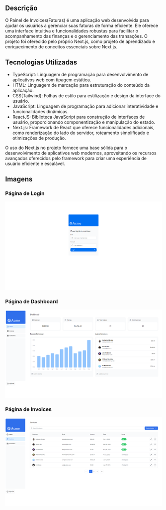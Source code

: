 ## Descrição

O Painel de Invoices(Faturas) é uma aplicação web desenvolvida para ajudar os usuários a gerenciar suas faturas de forma eficiente. Ele oferece uma interface intuitiva e funcionalidades robustas para facilitar o acompanhamento das finanças e o gerenciamento das transações. O projeto foi oferecido pelo próprio Next.js, como projeto de aprendizado e enriquecimento de conceitos essenciais sobre Next.js.

## Tecnologias Utilizadas

- TypeScript: Linguagem de programação para desenvolvimento de aplicativos web com tipagem estática.
- HTML: Linguagem de marcação para estruturação do conteúdo da aplicação.
- CSS(Tailwind): Folhas de estilo para estilização e design da interface do usuário.
- JavaScript: Linguagem de programação para adicionar interatividade e funcionalidades dinâmicas.
- ReactJS: Biblioteca JavaScript para construção de interfaces de usuário, proporcionando componentização e manipulação do estado.
- Next.js: Framework de React que oferece funcionalidades adicionais, como renderização do lado do servidor, roteamento simplificado e otimizações de produção.

O uso do Next.js no projeto fornece uma base sólida para o desenvolvimento de aplicativos web modernos, aproveitando os recursos avançados oferecidos pelo framework para criar uma experiência de usuário eficiente e escalável.

## Imagens

### Página de Login
![Imagem Login](/public/login.png)

### Página de Dashboard
![Página Dashboard](/public/dashboard.png)

### Página de Invoices
![Página Invoices](/public/invoices.png)
